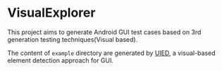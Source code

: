 # VisualExplorer

This project aims to generate Android GUI test cases based on 3rd generation testing techniques(Visual based).

The content of `example` directory are generated by [UIED](https://github.com/MulongXie/UIED), a visual-based element detection approach for GUI.